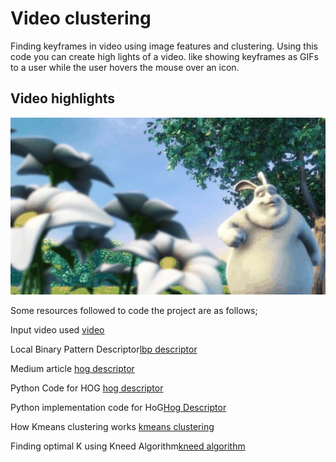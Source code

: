 # Video clustering
Finding keyframes in video using image features and clustering.
Using this code you can create high lights of a video. like showing keyframes as GIFs to a user while the
user hovers the mouse over an icon.
## Video highlights
![GIF](movie.gif)

Some resources followed to code the project are as follows;

Input video used [video](https://sample-videos.com/video321/mp4/480/big_buck_bunny_480p_30mb.mp4)

Local Binary Pattern Descriptor[lbp descriptor](https://pyimagesearch.com/2015/12/07/local-binary-patterns-with-python-opencv/)

Medium article [hog descriptor](https://medium.com/@dnemutlu/hog-feature-descriptor-263313c3b40d)

Python Code for HOG [hog descriptor](https://medium.com/@dnemutlu/hog-feature-descriptor-263313c3b40d)

Python implementation code for HoG[Hog Descriptor](https://builtin.com/articles/histogram-of-oriented-gradients#:~:text=Histogram%20of%20oriented%20gradients%20(HOG)%20is%20a%20feature%20descriptor%20like,the%20purpose%20of%20object%20detection.)

How Kmeans clustering works [kmeans clustering](https://www.statology.org/k-means-clustering-in-python/)

Finding optimal K using Kneed Algorithm[kneed algorithm](https://github.com/arvkevi/kneed)
